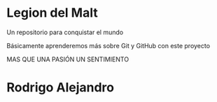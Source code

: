 # Legion del Malt
Un repositorio para conquistar el mundo

Básicamente aprenderemos más sobre Git y GitHub con este proyecto

MAS QUE UNA PASIÓN UN SENTIMIENTO

# Rodrigo Alejandro
